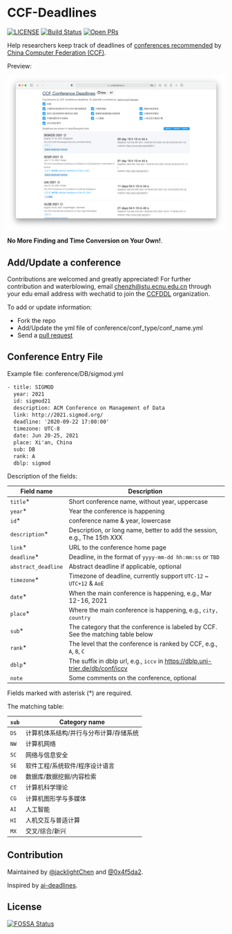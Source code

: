 # CCF-Deadlines
[![LICENSE](https://img.shields.io/github/license/ccfddl/ccf-deadlines)](https://github.com/ccfddl/ccf-deadlines/blob/main/LICENSE)
[![Build Status](https://img.shields.io/github/workflow/status/ccfddl/ccf-deadlines/Deploy)](https://github.com/ccfddl/ccf-deadlines/commits/main)
[![Open PRs](https://img.shields.io/github/issues-pr/ccfddl/ccf-deadlines)](https://github.com/ccfddl/ccf-deadlines/pulls)

Help researchers keep track of deadlines of [conferences recommended](.readme_assets/ccf_recommended.pdf) by [China Computer Federation (CCF)](https://www.ccf.org.cn/).

Preview: 

[![](.readme_assets/screenshot.png)](https://ccfddl.github.io/)

**No More Finding and Time Conversion on Your Own!**.

## Add/Update a conference
Contributions are welcomed and greatly appreciated! For further contribution and waterblowing, email [chenzh@stu.ecnu.edu.cn](chenzh@stu.ecnu.edu.cn) through your edu email address with wechatid to join the [CCFDDL](https://github.com/ccfddl) organization.

To add or update information:
- Fork the repo
- Add/Update the yml file of conference/conf_type/conf_name.yml
- Send a [pull request](https://github.com/ccfddl/ccf-deadlines/pulls)

## Conference Entry File
Example file: conference/DB/sigmod.yml

```
- title: SIGMOD
  year: 2021
  id: sigmod21
  description: ACM Conference on Management of Data
  link: http://2021.sigmod.org/
  deadline: '2020-09-22 17:00:00'
  timezone: UTC-8
  date: Jun 20-25, 2021
  place: Xi'an, China
  sub: DB
  rank: A
  dblp: sigmod
```
Description of the fields:

| Field name          | Description                                                                                                           |
| ------------------- | --------------------------------------------------------------------------------------------------------------------- |
| `title`\*           | Short conference name, without year, uppercase                                                                                 |
| `year`\*            | Year the conference is happening                                                                                      |
| `id`\*              | conference name & year, lowercase                                                                                          |
| `description`\*     | Description, or long name, better to add the session, e.g., The 15th XXX                                                                                           |
| `link`\*            | URL to the conference home page                                                                                       |
| `deadline`\*        | Deadline, in the format of `yyyy-mm-dd hh:mm:ss` or `TBD`                                                                     |
| `abstract_deadline` | Abstract deadline if applicable, optional                                                                                     |
| `timezone`\*        | Timezone of deadline, currently support `UTC-12` ~ `UTC+12` & `AoE`                                                        |
| `date`\*            | When the main conference is happening, e.g., Mar 12-16, 2021                                                                                     |
| `place`\*           | Where the main conference is happening, e.g., `city, country`                                                                                    |
| `sub`\*             | The category that the conference is labeled by CCF. See the matching table below |
| `rank`\*            | The level that the conference is ranked by CCF, e.g., `A`, `B`, `C`              |
| `dblp`\*            | The suffix in dblp url, e.g., `iccv` in https://dblp.uni-trier.de/db/conf/iccv               |
| `note`              | Some comments on the conference, optional                                                                                       |

Fields marked with asterisk (*) are required.

The matching table:

| `sub` | Category name |
| ----------- | --------------------------------------------------------- |
| `DS`        | 计算机体系结构/并行与分布计算/存储系统                    |
| `NW`        | 计算机网络                                                |
| `SC`        | 网络与信息安全                                            |
| `SE`        | 软件工程/系统软件/程序设计语言                            |
| `DB`        | 数据库/数据挖掘/内容检索                                  |
| `CT`        | 计算机科学理论                                            |
| `CG`        | 计算机图形学与多媒体                                      |
| `AI`        | 人工智能                                                  |
| `HI`        | 人机交互与普适计算                                        |
| `MX`       | 交叉/综合/新兴                                            |

## Contribution
Maintained by [@jacklightChen](https://github.com/jacklightChen) and [@0x4f5da2](https://github.com/0x4f5da2).

Inspired by [ai-deadlines](https://aideadlin.es/?sub=ML,RO,CV).

## License
[![FOSSA Status](https://app.fossa.com/api/projects/git%2Bgithub.com%2Fccfddl%2Fccf-deadlines.svg?type=large)](https://app.fossa.com/projects/git%2Bgithub.com%2Fccfddl%2Fccf-deadlines?ref=badge_large)
